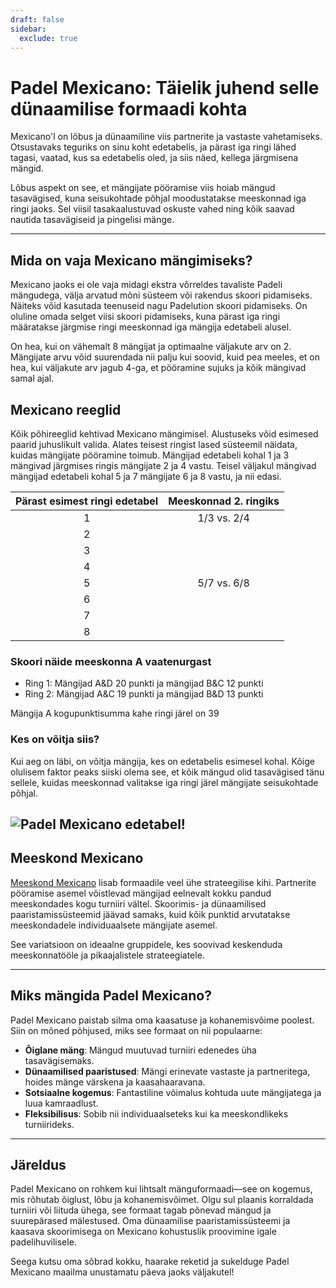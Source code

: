 ```yaml
---
draft: false
sidebar:
  exclude: true
---
```


# Padel Mexicano: Täielik juhend selle dünaamilise formaadi kohta

Mexicano'l on lõbus ja dünaamiline viis partnerite ja vastaste vahetamiseks. Otsustavaks teguriks on sinu koht edetabelis, ja pärast iga ringi lähed tagasi, vaatad, kus sa edetabelis oled, ja siis näed, kellega järgmisena mängid.

Lõbus aspekt on see, et mängijate pööramise viis hoiab mängud tasavägised, kuna seisukohtade põhjal moodustatakse meeskonnad iga ringi jaoks. Sel viisil tasakaalustuvad oskuste vahed ning kõik saavad nautida tasavägiseid ja pingelisi mänge.

---

## Mida on vaja Mexicano mängimiseks?

Mexicano jaoks ei ole vaja midagi ekstra võrreldes tavaliste Padeli mängudega, välja arvatud mõni süsteem või rakendus skoori pidamiseks. Näiteks võid kasutada teenuseid nagu Padelution skoori pidamiseks. On oluline omada selget viisi skoori pidamiseks, kuna pärast iga ringi määratakse järgmise ringi meeskonnad iga mängija edetabeli alusel.

On hea, kui on vähemalt 8 mängijat ja optimaalne väljakute arv on 2. Mängijate arvu võid suurendada nii palju kui soovid, kuid pea meeles, et on hea, kui väljakute arv jagub 4-ga, et pööramine sujuks ja kõik mängivad samal ajal.

## Mexicano reeglid
Kõik põhireeglid kehtivad Mexicano mängimisel. Alustuseks võid esimesed paarid juhuslikult valida. Alates teisest ringist lased süsteemil näidata, kuidas mängijate pööramine toimub. Mängijad edetabeli kohal 1 ja 3 mängivad järgmises ringis mängijate 2 ja 4 vastu. Teisel väljakul mängivad mängijad edetabeli kohal 5 ja 7 mängijate 6 ja 8 vastu, ja nii edasi.

| Pärast esimest ringi edetabel | Meeskonnad 2. ringiks |
|:---------------------------:|:-------------------:|
|              1              |     1/3 vs. 2/4     |
|              2              |                     |
|              3              |                     |
|              4              |                     |
|              5              |     5/7 vs. 6/8     |
|              6              |                     |
|              7              |                     |
|              8              |                     |


### Skoori näide meeskonna A vaatenurgast
- Ring 1: Mängijad A&D 20 punkti ja mängijad B&C 12 punkti
- Ring 2: Mängijad A&C 19 punkti ja mängijad B&D 13 punkti

Mängija A kogupunktisumma kahe ringi järel on 39


### Kes on võitja siis?
Kui aeg on läbi, on võitja mängija, kes on edetabelis esimesel kohal. Kõige olulisem faktor peaks siiski olema see, et kõik mängud olid tasavägised tänu sellele, kuidas meeskonnad valitakse iga ringi järel mängijate seisukohtade põhjal.

![Padel Mexicano edetabel!](/et/images/padel-mexicano.png "Padel Mexicano edetabel")
---


## Meeskond Mexicano

[Meeskond Mexicano](/et/team-mexicano) lisab formaadile veel ühe strateegilise kihi. Partnerite pööramise asemel võistlevad mängijad eelnevalt kokku pandud meeskondades kogu turniiri vältel. Skoorimis- ja dünaamilised paaristamissüsteemid jäävad samaks, kuid kõik punktid arvutatakse meeskondadele individuaalsete mängijate asemel.

See variatsioon on ideaalne gruppidele, kes soovivad keskenduda meeskonnatööle ja pikaajalistele strateegiatele.

---
## Miks mängida Padel Mexicano?

Padel Mexicano paistab silma oma kaasatuse ja kohanemisvõime poolest. Siin on mõned põhjused, miks see formaat on nii populaarne:
- **Õiglane mäng**: Mängud muutuvad turniiri edenedes üha tasavägisemaks.
- **Dünaamilised paaristused**: Mängi erinevate vastaste ja partneritega, hoides mänge värskena ja kaasahaaravana.
- **Sotsiaalne kogemus**: Fantastiline võimalus kohtuda uute mängijatega ja luua kamraadlust.
- **Fleksibilisus**: Sobib nii individuaalseteks kui ka meeskondlikeks turniirideks.

---

## Järeldus

Padel Mexicano on rohkem kui lihtsalt mänguformaadi—see on kogemus, mis rõhutab õiglust, lõbu ja kohanemisvõimet. Olgu sul plaanis korraldada turniiri või liituda ühega, see formaat tagab põnevad mängud ja suurepärased mälestused. Oma dünaamilise paaristamissüsteemi ja kaasava skoorimisega on Mexicano kohustuslik proovimine igale padelihuvilisele.

Seega kutsu oma sõbrad kokku, haarake reketid ja sukelduge Padel Mexicano maailma unustamatu päeva jaoks väljakutel!